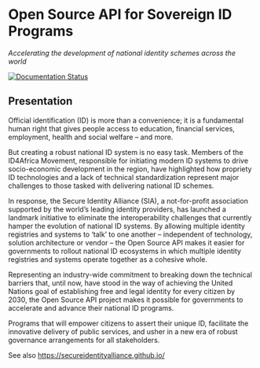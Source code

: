 # Open Source API for Sovereign ID Programs

_Accelerating the development of national identity schemes across the world_

[![Documentation Status](https://readthedocs.org/projects/open-source-api/badge/?version=latest)](https://open-source-api.readthedocs.io/en/latest/?badge=latest)

## Presentation

Official identification (ID) is more than a convenience; it is a fundamental human right that gives people access to education, financial services, employment, health and social welfare – and more. 

But creating a robust national ID system is no easy task. Members of the ID4Africa Movement, responsible for initiating modern ID systems to drive socio-economic development in the region, have highlighted how propriety ID technologies and a lack of technical standardization represent major challenges to those tasked with delivering national ID schemes. 

In response, the Secure Identity Alliance (SIA), a not-for-profit association supported by the world’s leading identity providers, has launched a landmark initiative to eliminate the interoperability challenges that currently hamper the evolution of national ID systems. 
By allowing multiple identity registries and systems to ‘talk’ to one another – independent of technology, solution architecture or vendor – the Open Source API makes it easier for governments to rollout national ID ecosystems in which multiple identity registries and systems operate together as a cohesive whole. 

Representing an industry-wide commitment to breaking down the technical barriers that, until now, have stood in the way of achieving the United Nations goal of establishing free and legal identity for every citizen by 2030, the Open Source API project makes it possible for governments to accelerate and advance their national ID programs. 

Programs that will empower citizens to assert their unique ID, facilitate the innovative delivery of public services, and usher in a new era of robust governance arrangements for all stakeholders.

See also https://secureidentityalliance.github.io/
